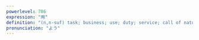 ```yaml
---
powerlevel: 786
expression: "用"
definition: "(n,n-suf) task; business; use; duty; service; call of nature; excretion; (P)"
pronunciation: "よう"
---
```

